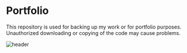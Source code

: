 # Portfolio
This repository is used for backing up my work or for portfolio purposes. Unauthorized downloading or copying of the code may cause problems.

![header](https://capsule-render.vercel.app/api?type=rect&color=0:f2a007,90:0e497d&height=300&text=openplayceo's&fontSize=30&fontColor=ffffff&fontAlign=20&fontAlignY=50&desc=portfolio&descAlign=27&descAlignY=60)
